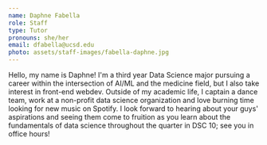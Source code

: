 ```yaml
---
name: Daphne Fabella
role: Staff
type: Tutor
pronouns: she/her
email: dfabella@ucsd.edu
photo: assets/staff-images/fabella-daphne.jpg
---
```

Hello, my name is Daphne! I'm a third year Data Science major pursuing a career within the intersection of AI/ML and the medicine field, but I also take interest in front-end webdev. Outside of my academic life, I captain a dance team, work at a non-profit data science organization and love burning time looking for new music on Spotify. I look forward to hearing about your guys' aspirations and seeing them come to fruition as you learn about the fundamentals of data science throughout the quarter in DSC 10; see you in office hours!